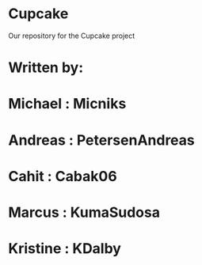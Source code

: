 # Cupcake
Our repository for the Cupcake project
# Written by:
# Michael : Micniks
# Andreas : PetersenAndreas
# Cahit : Cabak06
# Marcus : KumaSudosa
# Kristine : KDalby
